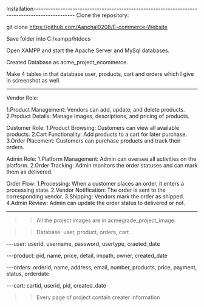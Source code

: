 Installation-----------------------------------------------------------------------------------------------
Clone the repository:

git clone  https://github.com/Aanchal0208/E-commerce-Website

Save folder into C:/xampp/htdocs

Open XAMPP and start the Apache Server and MySql databases.

Created Database as acme_project_ecommerce.

Make 4 tables in that database user, products, cart and orders which I give in screenshot as well.

----------------------------------------------------------------------------------------------------------

Vendor Role:

1.Product Management: Vendors can add, update, and delete products.
2.Product Details: Manage images, descriptions, and pricing of products.

Customer Role:
1.Product Browsing: Customers can view all available products.
2.Cart Functionality: Add products to a cart for later purchase.
3.Order Placement: Customers can purchase products and track their orders.

Admin Role:
1.Platform Management: Admin can oversee all activities on the platform.
2.Order Tracking: Admin monitors the order statuses and can mark them as delivered.

Order Flow:
1.Processing: When a customer places an order, it enters a processing state.
2.Vendor Notification: The order is sent to the corresponding vendor.
3.Shipping: Vendors mark the order as shipped.
4.Admin Review: Admin can update the order status to delivered or not.

--------------------------------------------------------------------------------------------------------------
>>All the project images are in acmegrade_project_image.

>>Database: user, product, orders, cart

---user: userid, username, password, usertype, craeted_date

---product: pid, name, price, detail, impath, owner, created_date

---orders: orderid, name, address, email, number, products, price, payment, status, orderdate

---cart: cartid, userid, pid, created_date

>>Every page of project contain creater information
